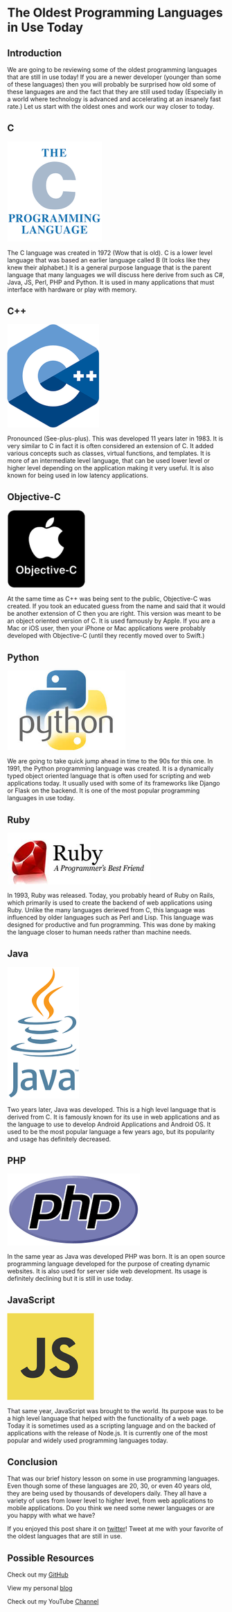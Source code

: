 # The Oldest Programming Languages in Use Today

## Introduction


We are going to be reviewing some of the oldest programming languages that are still in use today! If you are a newer developer (younger than some of these languages) then you will probably be surprised how old some of these languages are and the fact that they are still used today (Especially in a world where technology is advanced and accelerating at an insanely fast rate.) Let us start with the oldest ones and work our way closer to today. 

## C

![CImage](https://github.com/acucciniello/BlogPostImages/blob/master/Oldest-Programming-Lang/c.png)

The C language was created in 1972 (Wow that is old). C is a lower level language that was based an earlier language called B (It looks like they knew their alphabet.) It is a general purpose language that is the parent language that many languages we will discuss here derive from such as C#, Java, JS, Perl, PHP and Python.  It is used in many applications that must interface with hardware or play with memory.

## C++

![CplusplusImage](https://github.com/acucciniello/BlogPostImages/blob/master/Oldest-Programming-Lang/cplusplus.png)

Pronounced (See-plus-plus). This was developed 11 years later in 1983.  It is very similar to C in fact it is often considered an extension of C.  It added various concepts such as classes, virtual functions, and templates.  It is more of an intermediate level language, that can be used lower level or higher level depending on the application making it very useful.  It is also known for being used in low latency applications.

## Objective-C

![ObjCImage](https://github.com/acucciniello/BlogPostImages/blob/master/Oldest-Programming-Lang/objC.png)

At the same time as C++ was being sent to the public, Objective-C was created.  If you took an educated guess from the name and said that it would be another extension of C then you are right.  This version was meant to be an object oriented version of C. It is used famously by Apple.  If you are a Mac or iOS user, then your iPhone or Mac applications were probably developed with Objective-C (until they recently moved over to Swift.)


## Python

![PythonImage](https://github.com/acucciniello/BlogPostImages/blob/master/Oldest-Programming-Lang/python.jpeg)

We are going to take quick jump ahead in time to the 90s for this one.  In 1991, the Python programming language was created.  It is a dynamically typed object oriented language that is often used for scripting and web applications today.  It usually used with some of its frameworks like Django or Flask on the backend.  It is one of the most popular programming languages in use today.


## Ruby

![RubyImage](https://github.com/acucciniello/BlogPostImages/blob/master/Oldest-Programming-Lang/ruby.jpeg)

In 1993, Ruby was released. Today, you probably heard of Ruby on Rails, which primarily is used to create the backend of web applications using Ruby.  Unlike the many languages derieved from C, this language was influenced by older languages such as Perl and Lisp.  This language was designed for productive and fun programming.  This was done by making the language closer to human needs rather than machine needs.

## Java

![JavaImage](https://github.com/acucciniello/BlogPostImages/blob/master/Oldest-Programming-Lang/java.png)

Two years later, Java was developed.  This is a high level language that is derived from C.  It is famously known for its use in web applications and as the language to use to develop Android Applications and Android OS.  It used to be the most popular language a few years ago, but its popularity and usage has definitely decreased.

## PHP

![phpImage](https://github.com/acucciniello/BlogPostImages/blob/master/Oldest-Programming-Lang/php.png)

In the same year as Java was developed PHP was born.  It is an open source programming language developed for the purpose of creating dynamic websites.  It is also used for server side web development.  Its usage is definitely declining but it is still in use today.

## JavaScript

![JSImage](https://github.com/acucciniello/BlogPostImages/blob/master/Oldest-Programming-Lang/js.png)

That same year, JavaScript was brought to the world.  Its purpose was to be a high level language that helped with the functionality of a web page.  Today it is sometimes used as a scripting language and on the backed of applications with the release of Node.js.  It is currently one of the most popular and widely used programming languages today.

## Conclusion 

That was our brief history lesson on some in use programming languages.  Even though some of these languages are 20, 30, or even 40 years old, they are being used by thousands of developers daily. They all have a variety of uses from lower level to higher level, from web applications to mobile applications.  Do you think we need some newer languages or are you happy with what we have?

If you enjoyed this post share it on [twitter][twit]! Tweet at me with your favorite of the oldest languages that are still in use.  

## Possible Resources

Check out my [GitHub][mainGit]

View my personal [blog][pblog]

Check out my YouTube [Channel][youtube]


[twit]: https://twitter.com/
[mainGit]: https://github.com/acucciniello/
[pblog]: http://www.acucciniello.com/
[youtube]: https://www.youtube.com/channel/UC8icMMql5SjCaXXMvILGIUA

